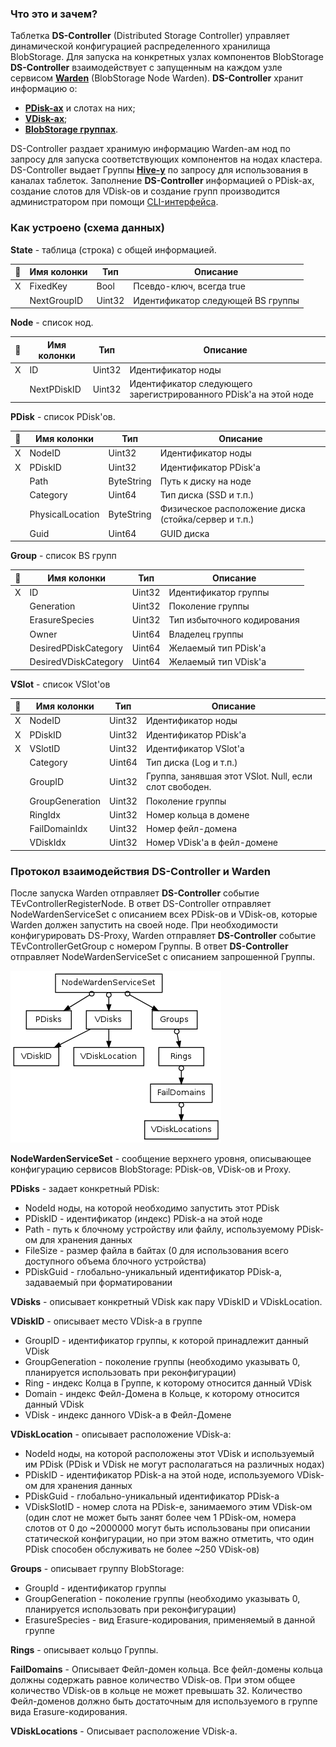 ### Что это и зачем?
Таблетка **DS-Controller** (Distributed Storage Controller) управляет динамической конфигурацией распределенного хранилища BlobStorage. Для запуска на конкретных узлах компонентов BlobStorage **DS-Controller** взаимодействует с запущенным на каждом узле сервисом **[Warden](glossary.md#blobstoragenodewarden)** (BlobStorage Node Warden). **DS-Controller** хранит информацию о:

- **[PDisk-ах](pdisk.md)** и слотах на них;
- **[VDisk-ах](vdisk.md)**;
- **[BlobStorage группах](glossary.md#blobstoragegroup)**.

DS-Controller раздает хранимую информацию Warden-ам нод по запросу для запуска соответствующих компонентов на нодах кластера.
DS-Controller выдает Группы **[Hive-у](tablet_hive.md)** по запросу для использования в каналах таблеток.
Заполнение **DS-Controller** информацией о PDisk-ах, создание слотов для VDisk-ов и создание групп производится администратором при помощи [CLI-интерфейса](../api/cli.md).

### Как устроено (схема данных)

**State** - таблица (строка) с общей информацией.

|**🔑**|**Имя колонки**|**Тип**|**Описание**|
| --- | --- | --- | --- |
|X|FixedKey|Bool|Псевдо-ключ, всегда true|
| |NextGroupID|Uint32|Идентификатор следующей BS группы|

**Node** - список нод.

|**🔑**|**Имя колонки**|**Тип**|**Описание**|
| --- | --- | --- | --- | 
|X|ID|Uint32|Идентификатор ноды|
| |NextPDiskID|Uint32|Идентификатор следующего зарегистрированного PDisk'а на этой ноде|

**PDisk** - список PDisk'ов.

|**🔑**|**Имя колонки**|**Тип**|**Описание**|
| --- | --- | --- | --- | 
|X|NodeID|Uint32|Идентификатор ноды|
|X|PDiskID|Uint32|Идентификатор PDisk'a|
| |Path|ByteString|Путь к диску на ноде|
| |Category|Uint64|Тип диска (SSD и т.п.)|
| |PhysicalLocation|ByteString|Физическое расположение диска (стойка/сервер и т.п.)|
| |Guid|Uint64|GUID диска|

**Group** - список BS групп

|**🔑**|**Имя колонки**|**Тип**|**Описание**|
| --- | --- | --- | --- | 
|X|ID|Uint32|Идентификатор группы|
| |Generation|Uint32|Поколение группы|
| |ErasureSpecies|Uint32|Тип избыточного кодирования|
| |Owner|Uint64|Владелец группы|
| |DesiredPDiskCategory|Uint64|Желаемый тип PDisk'а|
| |DesiredVDiskCategory|Uint64|Желаемый тип VDisk'а|

**VSlot** - список VSlot'ов

|**🔑**|**Имя колонки**|**Тип**|**Описание**|
| --- | --- | --- | --- | 
|X|NodeID|Uint32|Идентификатор ноды|
|X|PDiskID|Uint32|Идентификатор PDisk'а|
|X|VSlotID|Uint32|Идентификатор VSlot'а|
| |Category|Uint64|Тип диска (Log и т.п.)|
| |GroupID|Uint32|Группа, занявшая этот VSlot. Null, если слот свободен.|
| |GroupGeneration|Uint32|Поколение группы|
| |RingIdx|Uint32|Номер кольца в домене|
| |FailDomainIdx|Uint32|Номер фейл-домена|
| |VDiskIdx|Uint32|Номер VDisk'а в фейл-домене|

### Протокол взаимодействия DS-Controller и Warden

После запуска Warden отправляет **DS-Controller** событие TEvControllerRegisterNode. В ответ DS-Controller отправляет NodeWardenServiceSet с описанием всех PDisk-ов и VDisk-ов, которые Warden должен запустить на своей ноде.
При необходимости конфигурировать DS-Proxy, Warden отправляет **DS-Controller** событие TEvControllerGetGroup с номером Группы. В ответ **DS-Controller** отправляет NodeWardenServiceSet с описанием запрошенной Группы.

![](../_assets/nodewarden.png)

**NodeWardenServiceSet** - сообщение верхнего уровня, описывающее конфигурацию сервисов BlobStorage: PDisk-ов, VDisk-ов и Proxy.

**PDisks** - задает конкретный PDisk:

  * NodeId ноды, на которой необходимо запустить этот PDisk
  * PDiskID - идентификатор (индекс) PDisk-а на этой ноде
  * Path - путь к блочному устройству или файлу, используемому PDisk-ом для хранения данных
  * FileSize - размер файла в байтах (0 для использования всего доступного объема блочного устройства)
  * PDiskGuid - глобально-уникальный идентификатор PDisk-а, задаваемый при форматировании

**VDisks** - описывает конкретный VDisk как пару VDiskID и VDiskLocation.

**VDiskID** - описывает место VDisk-а в группе

  * GroupID - идентификатор группы, к которой принадлежит данный VDisk
  * GroupGeneration - поколение группы (необходимо указывать 0, планируется использовать при реконфигурации)
  * Ring - индекс Колца в Группе, к которому относится данный VDisk
  * Domain - индекс Фейл-Домена в Кольце, к которому относится данный VDisk
  * VDisk - индекс данного VDisk-а в Фейл-Домене

**VDiskLocation** - описывает расположение VDisk-а:

  * NodeId ноды, на которой расположены этот VDisk и используемый им PDisk (PDisk и VDisk не могут располагаться на различных нодах)
  * PDiskID - идентификатор PDisk-а на этой ноде, используемого VDisk-ом для хранения данных
  * PDiskGuid - глобально-уникальный идентификатор PDisk-а
  * VDiskSlotID - номер слота на PDisk-е, занимаемого этим VDisk-ом (один слот не может быть занят более чем 1 PDisk-ом, номера слотов от 0 до ~2000000 могут быть использованы при описании статической конфигурации, но при этом важно отметить, что один PDisk способен обслуживать не более ~250 VDisk-ов)

**Groups** - описывает группу BlobStorage:

  * GroupId - идентификатор группы
  * GroupGeneration - поколение группы (необходимо указывать 0, планируется использовать при реконфигурации)
  * ErasureSpecies - вид Erasure-кодирования, применяемый в данной группе

**Rings** - описывает кольцо Группы.

**FailDomains** - Описывает Фейл-домен кольца. Все фейл-домены кольца должны содержать равное количество VDisk-ов. При этом общее количество VDisk-ов в кольце не может превышать 32. Количество Фейл-доменов должно быть достаточным для используемого в группе вида Erasure-кодирования.

**VDiskLocations** - Описывает расположение VDisk-а.
